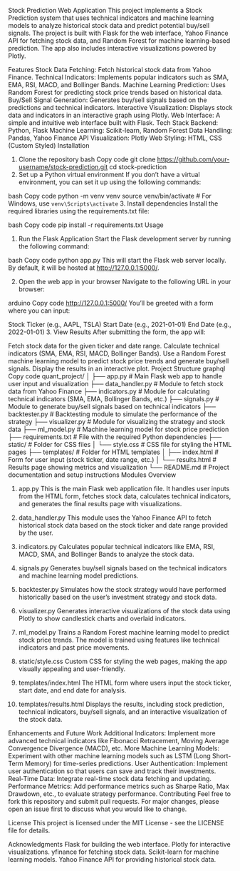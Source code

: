Stock Prediction Web Application
This project implements a Stock Prediction system that uses technical indicators and machine learning models to analyze historical stock data and predict potential buy/sell signals. The project is built with Flask for the web interface, Yahoo Finance API for fetching stock data, and Random Forest for machine learning-based prediction. The app also includes interactive visualizations powered by Plotly.

Features
Stock Data Fetching: Fetch historical stock data from Yahoo Finance.
Technical Indicators: Implements popular indicators such as SMA, EMA, RSI, MACD, and Bollinger Bands.
Machine Learning Prediction: Uses Random Forest for predicting stock price trends based on historical data.
Buy/Sell Signal Generation: Generates buy/sell signals based on the predictions and technical indicators.
Interactive Visualization: Displays stock data and indicators in an interactive graph using Plotly.
Web Interface: A simple and intuitive web interface built with Flask.
Tech Stack
Backend: Python, Flask
Machine Learning: Scikit-learn, Random Forest
Data Handling: Pandas, Yahoo Finance API
Visualization: Plotly
Web Styling: HTML, CSS (Custom Styled)
Installation
1. Clone the repository
bash
Copy code
git clone https://github.com/your-username/stock-prediction.git
cd stock-prediction
2. Set up a Python virtual environment
If you don’t have a virtual environment, you can set it up using the following commands:

bash
Copy code
python -m venv venv
source venv/bin/activate  # For Windows, use `venv\Scripts\activate`
3. Install dependencies
Install the required libraries using the requirements.txt file:

bash
Copy code
pip install -r requirements.txt
Usage
1. Run the Flask Application
Start the Flask development server by running the following command:

bash
Copy code
python app.py
This will start the Flask web server locally. By default, it will be hosted at http://127.0.0.1:5000/.

2. Open the web app in your browser
Navigate to the following URL in your browser:

arduino
Copy code
http://127.0.0.1:5000/
You’ll be greeted with a form where you can input:

Stock Ticker (e.g., AAPL, TSLA)
Start Date (e.g., 2021-01-01)
End Date (e.g., 2022-01-01)
3. View Results
After submitting the form, the app will:

Fetch stock data for the given ticker and date range.
Calculate technical indicators (SMA, EMA, RSI, MACD, Bollinger Bands).
Use a Random Forest machine learning model to predict stock price trends and generate buy/sell signals.
Display the results in an interactive plot.
Project Structure
graphql
Copy code
quant_project/
│
├── app.py                # Main Flask web app to handle user input and visualization
├── data_handler.py       # Module to fetch stock data from Yahoo Finance
├── indicators.py         # Module for calculating technical indicators (SMA, EMA, Bollinger Bands, etc.)
├── signals.py            # Module to generate buy/sell signals based on technical indicators
├── backtester.py         # Backtesting module to simulate the performance of the strategy
├── visualizer.py         # Module for visualizing the strategy and stock data
├── ml_model.py           # Machine learning model for stock price prediction
├── requirements.txt      # File with the required Python dependencies
├── static/               # Folder for CSS files
│   └── style.css         # CSS file for styling the HTML pages
├── templates/            # Folder for HTML templates
│   ├── index.html        # Form for user input (stock ticker, date range, etc.)
│   └── results.html      # Results page showing metrics and visualization
└── README.md             # Project documentation and setup instructions
Modules Overview
1. app.py
This is the main Flask web application file. It handles user inputs from the HTML form, fetches stock data, calculates technical indicators, and generates the final results page with visualizations.

2. data_handler.py
This module uses the Yahoo Finance API to fetch historical stock data based on the stock ticker and date range provided by the user.

3. indicators.py
Calculates popular technical indicators like EMA, RSI, MACD, SMA, and Bollinger Bands to analyze the stock data.

4. signals.py
Generates buy/sell signals based on the technical indicators and machine learning model predictions.

5. backtester.py
Simulates how the stock strategy would have performed historically based on the user’s investment strategy and stock data.

6. visualizer.py
Generates interactive visualizations of the stock data using Plotly to show candlestick charts and overlaid indicators.

7. ml_model.py
Trains a Random Forest machine learning model to predict stock price trends. The model is trained using features like technical indicators and past price movements.

8. static/style.css
Custom CSS for styling the web pages, making the app visually appealing and user-friendly.

9. templates/index.html
The HTML form where users input the stock ticker, start date, and end date for analysis.

10. templates/results.html
Displays the results, including stock prediction, technical indicators, buy/sell signals, and an interactive visualization of the stock data.

Enhancements and Future Work
Additional Indicators: Implement more advanced technical indicators like Fibonacci Retracement, Moving Average Convergence Divergence (MACD), etc.
More Machine Learning Models: Experiment with other machine learning models such as LSTM (Long Short-Term Memory) for time-series predictions.
User Authentication: Implement user authentication so that users can save and track their investments.
Real-Time Data: Integrate real-time stock data fetching and updating.
Performance Metrics: Add performance metrics such as Sharpe Ratio, Max Drawdown, etc., to evaluate strategy performance.
Contributing
Feel free to fork this repository and submit pull requests. For major changes, please open an issue first to discuss what you would like to change.

License
This project is licensed under the MIT License - see the LICENSE file for details.

Acknowledgments
Flask for building the web interface.
Plotly for interactive visualizations.
yfinance for fetching stock data.
Scikit-learn for machine learning models.
Yahoo Finance API for providing historical stock data.